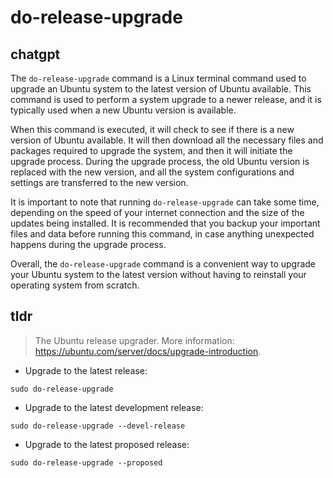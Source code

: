 # do-release-upgrade 
## chatgpt 
The `do-release-upgrade` command is a Linux terminal command used to upgrade an Ubuntu system to the latest version of Ubuntu available. This command is used to perform a system upgrade to a newer release, and it is typically used when a new Ubuntu version is available.

When this command is executed, it will check to see if there is a new version of Ubuntu available. It will then download all the necessary files and packages required to upgrade the system, and then it will initiate the upgrade process. During the upgrade process, the old Ubuntu version is replaced with the new version, and all the system configurations and settings are transferred to the new version.

It is important to note that running `do-release-upgrade` can take some time, depending on the speed of your internet connection and the size of the updates being installed. It is recommended that you backup your important files and data before running this command, in case anything unexpected happens during the upgrade process.

Overall, the `do-release-upgrade` command is a convenient way to upgrade your Ubuntu system to the latest version without having to reinstall your operating system from scratch. 

## tldr 
 
> The Ubuntu release upgrader.
> More information: <https://ubuntu.com/server/docs/upgrade-introduction>.

- Upgrade to the latest release:

`sudo do-release-upgrade`

- Upgrade to the latest development release:

`sudo do-release-upgrade --devel-release`

- Upgrade to the latest proposed release:

`sudo do-release-upgrade --proposed`
